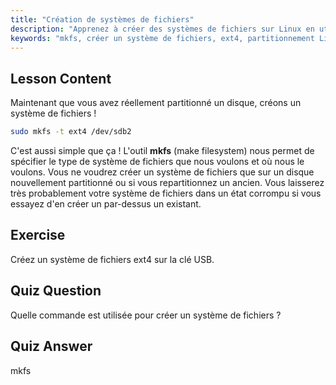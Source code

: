 ```yaml
---
title: "Création de systèmes de fichiers"
description: "Apprenez à créer des systèmes de fichiers sur Linux en utilisant mkfs. Ce guide convivial pour les débutants couvre ext4 et le partitionnement de disque. Commencez votre parcours Linux !"
keywords: "mkfs, créer un système de fichiers, ext4, partitionnement Linux, tutoriel Linux, Linux pour débutants, gestion de disque, guide Linux"
---
```


## Lesson Content

Maintenant que vous avez réellement partitionné un disque, créons un système de fichiers !

```bash
sudo mkfs -t ext4 /dev/sdb2
```

C'est aussi simple que ça ! L'outil **mkfs** (make filesystem) nous permet de spécifier le type de système de fichiers que nous voulons et où nous le voulons. Vous ne voudrez créer un système de fichiers que sur un disque nouvellement partitionné ou si vous repartitionnez un ancien. Vous laisserez très probablement votre système de fichiers dans un état corrompu si vous essayez d'en créer un par-dessus un existant.

## Exercise

Créez un système de fichiers ext4 sur la clé USB.

## Quiz Question

Quelle commande est utilisée pour créer un système de fichiers ?

## Quiz Answer

mkfs
